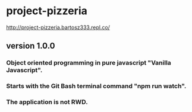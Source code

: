 # project-pizzeria 

http://project-pizzeria.bartosz333.repl.co/

## version 1.0.0

### Object oriented programming in pure javascript "Vanilla Javascript".

### Starts with the Git Bash terminal command "npm run watch".

### The application is not RWD.
